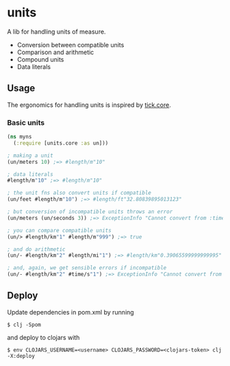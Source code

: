 # units
A lib for handling units of measure.
* Conversion between compatible units
* Comparison and arithmetic 
* Compound units 
* Data literals


## Usage
The ergonomics for handling units is inspired by [tick.core](https://github.com/juxt/tick#tick).

### Basic units
```clojure 
(ns myns 
  (:require [units.core :as un]))

; making a unit
(un/meters 10) ;=> #length/m"10"

; data literals
#length/m"10" ;=> #length/m"10"

; the unit fns also convert units if compatible
(un/feet #length/m"10") ;=> #length/ft"32.80839895013123"

; but conversion of incompatible units throws an error
(un/meters (un/seconds 3)) ;=> ExceptionInfo "Cannot convert from :time to :length"

; you can compare compatible units
(un/> #length/km"1" #length/m"999") ;=> true

; and do arithmetic
(un/- #length/km"2" #length/mi"1") ;=> #length/km"0.39065599999999995"

; and, again, we get sensible errors if incompatible
(un/- #length/km"2" #time/s"1") ;=> ExceptionInfo "Cannot convert from :time to :length"

```

## Deploy
Update dependencies in pom.xml by running
```shell
$ clj -Spom
```
and deploy to clojars with
```shell
$ env CLOJARS_USERNAME=<username> CLOJARS_PASSWORD=<clojars-token> clj -X:deploy
```